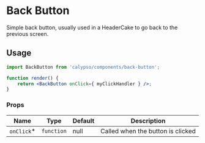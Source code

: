 # Back Button

Simple back button, usually used in a HeaderCake to go back to the previous screen.

## Usage

```jsx
import BackButton from 'calypso/components/back-button';

function render() {
	return <BackButton onClick={ myClickHandler } />;
}
```

### Props

| Name        | Type       | Default | Description                       |
| ----------- | ---------- | ------- | --------------------------------- |
| `onClick`\* | `function` | null    | Called when the button is clicked |
